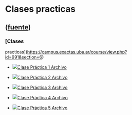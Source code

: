 # Clases practicas
([fuente](https://campus.exactas.uba.ar/course/view.php?id=991&section=6))
---
### [Clases
practicas](https://campus.exactas.uba.ar/course/view.php?id=991&section=6)

  - [![ ](https://campus.exactas.uba.ar/theme/image.php/aardvark/core/1524752928/f/pdf-24)Clase Práctica 1 Archivo](https://campus.exactas.uba.ar/mod/resource/view.php?id=52660)

  - [![ ](https://campus.exactas.uba.ar/theme/image.php/aardvark/core/1524752928/f/pdf-24)Clase Práctica 2 Archivo](https://campus.exactas.uba.ar/mod/resource/view.php?id=52661)

  - [![ ](https://campus.exactas.uba.ar/theme/image.php/aardvark/core/1524752928/f/pdf-24)Clase Práctica 3 Archivo](https://campus.exactas.uba.ar/mod/resource/view.php?id=52662)

  - [![ ](https://campus.exactas.uba.ar/theme/image.php/aardvark/core/1524752928/f/pdf-24)Clase Práctica 4 Archivo](https://campus.exactas.uba.ar/mod/resource/view.php?id=52663)

  - [![ ](https://campus.exactas.uba.ar/theme/image.php/aardvark/core/1524752928/f/pdf-24)Clase Práctica 5 Archivo](https://campus.exactas.uba.ar/mod/resource/view.php?id=52664)

